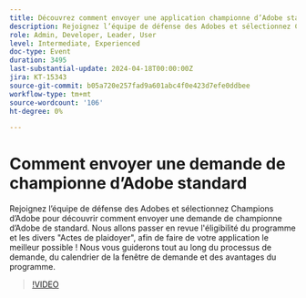 ```yaml
---
title: Découvrez comment envoyer une application championne d’Adobe standard
description: Rejoignez l’équipe de défense des Adobes et sélectionnez Champions d’Adobe pour découvrir comment envoyer une candidature de championne d’Adobe remarquable. Nous vous guiderons tout au long du processus de demande, du calendrier de la fenêtre de demande et des avantages du programme.
role: Admin, Developer, Leader, User
level: Intermediate, Experienced
doc-type: Event
duration: 3495
last-substantial-update: 2024-04-18T00:00:00Z
jira: KT-15343
source-git-commit: b05a720e257fad9a601abc4f0e423d7efe0ddbee
workflow-type: tm+mt
source-wordcount: '106'
ht-degree: 0%

---
```



# Comment envoyer une demande de championne d’Adobe standard

Rejoignez l’équipe de défense des Adobes et sélectionnez Champions d’Adobe pour découvrir comment envoyer une demande de championne d’Adobe de standard. Nous allons passer en revue l&#39;éligibilité du programme et les divers &quot;Actes de plaidoyer&quot;, afin de faire de votre application le meilleur possible ! Nous vous guiderons tout au long du processus de demande, du calendrier de la fenêtre de demande et des avantages du programme.

>[!VIDEO](https://video.tv.adobe.com/v/3428431/?learn=on)

